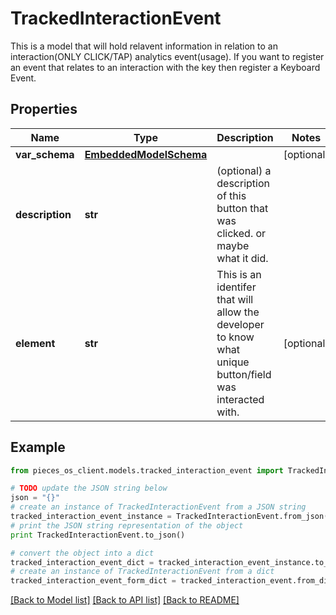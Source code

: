 # TrackedInteractionEvent

This is a model that will hold relavent information in relation to an interaction(ONLY CLICK/TAP) analytics event(usage). If you want to register an event that relates to an interaction with the key then register a Keyboard Event. 

## Properties

Name | Type | Description | Notes
------------ | ------------- | ------------- | -------------
**var_schema** | [**EmbeddedModelSchema**](EmbeddedModelSchema.md) |  | [optional] 
**description** | **str** | (optional) a description of this button that was clicked. or maybe what it did. | 
**element** | **str** | This is an identifer that will allow the developer to know what unique button/field was interacted with. | [optional] 

## Example

```python
from pieces_os_client.models.tracked_interaction_event import TrackedInteractionEvent

# TODO update the JSON string below
json = "{}"
# create an instance of TrackedInteractionEvent from a JSON string
tracked_interaction_event_instance = TrackedInteractionEvent.from_json(json)
# print the JSON string representation of the object
print TrackedInteractionEvent.to_json()

# convert the object into a dict
tracked_interaction_event_dict = tracked_interaction_event_instance.to_dict()
# create an instance of TrackedInteractionEvent from a dict
tracked_interaction_event_form_dict = tracked_interaction_event.from_dict(tracked_interaction_event_dict)
```
[[Back to Model list]](../README.md#documentation-for-models) [[Back to API list]](../README.md#documentation-for-api-endpoints) [[Back to README]](../README.md)


